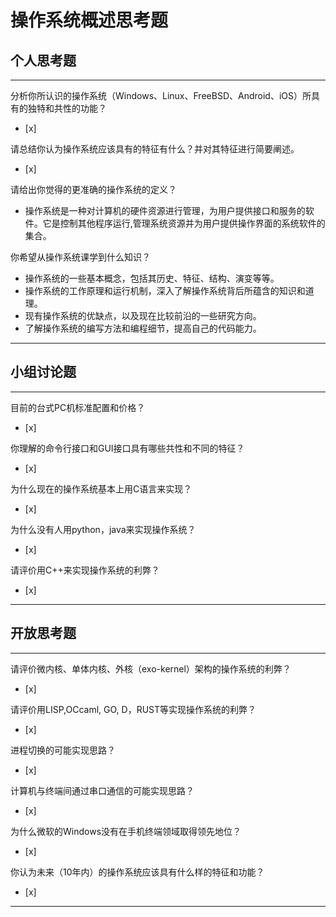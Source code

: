 # 操作系统概述思考题

## 个人思考题

---

分析你所认识的操作系统（Windows、Linux、FreeBSD、Android、iOS）所具有的独特和共性的功能？
- [x]  

>  

请总结你认为操作系统应该具有的特征有什么？并对其特征进行简要阐述。
- [x]  

>   

请给出你觉得的更准确的操作系统的定义？
- 操作系统是一种对计算机的硬件资源进行管理，为用户提供接口和服务的软件。它是控制其他程序运行,管理系统资源并为用户提供操作界面的系统软件的集合。

>   

你希望从操作系统课学到什么知识？
- 操作系统的一些基本概念，包括其历史、特征、结构、演变等等。
- 操作系统的工作原理和运行机制，深入了解操作系统背后所蕴含的知识和道理。
- 现有操作系统的优缺点，以及现在比较前沿的一些研究方向。
- 了解操作系统的编写方法和编程细节，提高自己的代码能力。

>   

---

## 小组讨论题

---

目前的台式PC机标准配置和价格？
- [x]  

> 

你理解的命令行接口和GUI接口具有哪些共性和不同的特征？
- [x]  

> 

为什么现在的操作系统基本上用C语言来实现？
- [x]  

>  

为什么没有人用python，java来实现操作系统？
- [x]  

>  

请评价用C++来实现操作系统的利弊？
- [x]  

>  

---

## 开放思考题

---

请评价微内核、单体内核、外核（exo-kernel）架构的操作系统的利弊？
- [x]  

>  

请评价用LISP,OCcaml, GO, D，RUST等实现操作系统的利弊？
- [x]  

>  

进程切换的可能实现思路？
- [x]  

>  

计算机与终端间通过串口通信的可能实现思路？
- [x]  

>  

为什么微软的Windows没有在手机终端领域取得领先地位？
- [x]  

>  

你认为未来（10年内）的操作系统应该具有什么样的特征和功能？
- [x]  

>  

---
